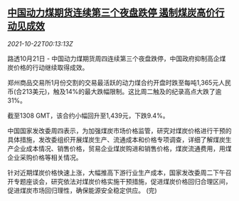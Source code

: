 <!--1634862663000-->
[中国动力煤期货连续第三个夜盘跌停 遏制煤炭高价行动见成效](https://cn.reuters.com/article/china-coal-drv-1021-idCNKBS2HC00C)
------

<div><i>2021-10-22T00:13:13Z</i></div><p>路透10月21日 - 中国动力煤期货周四连续第三个夜盘跌停，中国政府抑制高企煤炭价格的行动继续取得成效。</p><p>郑州商品交易所1月份交割的交易最活跃的动力煤合约开盘时跌至每吨1,365元人民币(合213美元)，触及14%的最大跌幅限制。这比周二触及的纪录高点大跌了逾31%。</p><p>截至1308 GMT，该合约小幅回升至1,439元，下跌9.4%。</p><p>中国国家发改委周四表示，为加强煤炭市场价格监管，研究对煤炭价格进行干预的具体措施，发改委组织开展煤炭生产、流通成本和价格专项调查，详细了解煤炭生产企业成本情况、销售价格，贸易企业煤炭购进和销售价格，煤炭流通费用，用煤企业采购价格等相关情况。</p><p>针对近期煤炭价格快速上涨，大幅推高下游行业生产成本，国家发改委周二下午召开专题座谈会，研究依法对煤炭价格实施干预措施，促进煤炭价格回归合理区间，促进煤炭市场回归理性，确保能源安全稳定供应。 (完)</p>
